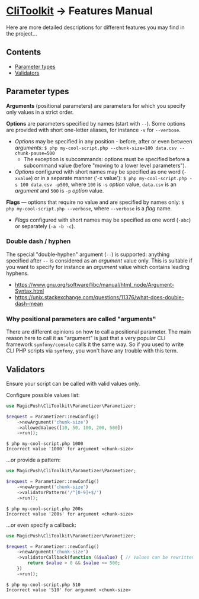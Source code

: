 # [CliToolkit](../README.md) -> Features Manual

Here are more detailed descriptions for different features you may find in the project...

## Contents

- [Parameter types](#parameter-types)
- [Validators](#validators)

## Parameter types

**Arguments** (positional parameters) are parameters for which you specify only values in a strict order.

**Options** are parameters specified by names (start with `--`). Some options are provided with short
one-letter aliases, for instance `-v` for `--verbose`.
- _Options_ may be specified in any position - before, after or even between _arguments_:
  `$ php my-cool-script.php --chunk-size=100 data.csv --chunk-pause=500`
    - The exception is subcommands: options must be specified before a subcommand value (before "moving to a lower
      level parameters").
- _Options_ configured with short names may be specified as one word (`-xvalue`) or in a separate manner ('-x value'):
  `$ php my-cool-script.php -s 100 data.csv -p500`, where `100` is `-s` _option_ value,
  `data.csv` is an _argument_ and `500` is `-p` _option_ value.

**Flags** — options that require no value and are specified by names only:
`$ php my-cool-script.php --verbose`, where `--verbose` is a _flag_ name.
- _Flags_ configured with short names may be specified as one word (`-abc`)
  or separately (`-a -b -c`).

### Double dash / hyphen

The special "double-hyphen" argument (`--`) is supported: anything specified after `--` is considered as an _argument_
value only. This is suitable if you want to specify for instance an _argument_ value which contains leading hyphens.
- https://www.gnu.org/software/libc/manual/html_node/Argument-Syntax.html
- https://unix.stackexchange.com/questions/11376/what-does-double-dash-mean

### Why positional parameters are called "arguments"

There are different opinions on how to call a positional parameter. The main reason here to call it as "argument"
is just that a very popular CLI framework `symfony/console` calls it the same way.
So if you used to write CLI PHP scripts via `symfony`, you won't have any trouble with this term.

## Validators

Ensure your script can be called with valid values only.

Configure possible values list:

```php
use MagicPush\CliToolkit\Parametizer\Parametizer;

$request = Parametizer::newConfig()
    ->newArgument('chunk-size')
    ->allowedValues([10, 50, 100, 200, 500])
    ->run();
```

```
$ php my-cool-script.php 1000
Incorrect value '1000' for argument <chunk-size>
```

...or provide a pattern:

```php
use MagicPush\CliToolkit\Parametizer\Parametizer;

$request = Parametizer::newConfig()
    ->newArgument('chunk-size')
    ->validatorPattern('/^[0-9]+$/')
    ->run();
```

```
$ php my-cool-script.php 200s
Incorrect value '200s' for argument <chunk-size>
```

...or even specify a callback:

```php
use MagicPush\CliToolkit\Parametizer\Parametizer;

$request = Parametizer::newConfig()
    ->newArgument('chunk-size')
    ->validatorCallback(function (&$value) { // Values can be rewritten in callbacks, if you desire.
        return $value > 0 && $value <= 500;
    })
    ->run();
```

```
$ php my-cool-script.php 510
Incorrect value '510' for argument <chunk-size>
```
